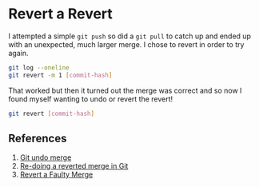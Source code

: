 # Revert a Revert

I attempted a simple `git push` so did a `git pull` to catch up and ended up with an unexpected, much larger merge. I chose to revert in order to try again.

```bash
git log --oneline
git revert -m 1 [commit-hash]
```

That worked but then it turned out the merge was correct and so now I found myself wanting to undo or revert the revert!

```bash
git revert [commit-hash]
```

## References

1. [Git undo merge](https://www.datree.io/resources/git-undo-merge)
1. [Re-doing a reverted merge in Git](https://stackoverflow.com/a/1078209/6146580)
1. [Revert a Faulty Merge](https://mirrors.edge.kernel.org/pub/software/scm/git/docs/howto/revert-a-faulty-merge.txt)
